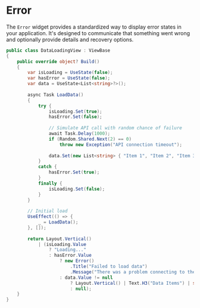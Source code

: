 # Error

The `Error` widget provides a standardized way to display error states in your application. It's designed to communicate that something went wrong and optionally provide details and recovery options.

```csharp demo-tabs ivy-bg
public class DataLoadingView : ViewBase
{
    public override object? Build()
    {
        var isLoading = UseState(false);
        var hasError = UseState(false);
        var data = UseState<List<string>?>();
        
        async Task LoadData()
        {
            try {
                isLoading.Set(true);
                hasError.Set(false);
                
                // Simulate API call with random chance of failure
                await Task.Delay(1000);
                if (Random.Shared.Next(2) == 0)
                    throw new Exception("API connection timeout");
                    
                data.Set(new List<string> { "Item 1", "Item 2", "Item 3" });
            }
            catch {
                hasError.Set(true);
            }
            finally {
                isLoading.Set(false);
            }
        }
        
        // Initial load
        UseEffect(() => {
            _ = LoadData();
        }, []);
        
        return Layout.Vertical()
            | (isLoading.Value 
                ? "Loading..." 
                : hasError.Value 
                    ? new Error()
                        .Title("Failed to load data")
                        .Message("There was a problem connecting to the server")
                    : data.Value != null 
                        ? Layout.Vertical() | Text.H3("Data Items") | string.Join(", ", data.Value)
                        : null);
    }
}
```

<WidgetDocs Type="Ivy.Error" ExtensionTypes="Ivy.ErrorExtensions" SourceUrl="https://github.com/Ivy-Interactive/Ivy-Framework/blob/main/Ivy/Widgets/Primitives/Error.cs"/>
